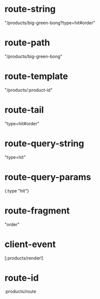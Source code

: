 
# route-string
  "/products/big-green-bong?type=hit#order"

# route-path
  "/products/big-green-bong"

# route-template
  "/products/:product-id"

# route-tail
  "type=hit#order"

# route-query-string
  "type=hit"

# route-query-params
  {:type "hit"}

# route-fragment
  "order"

# client-event
  [:products/render!]

# route-id
  :products/route
